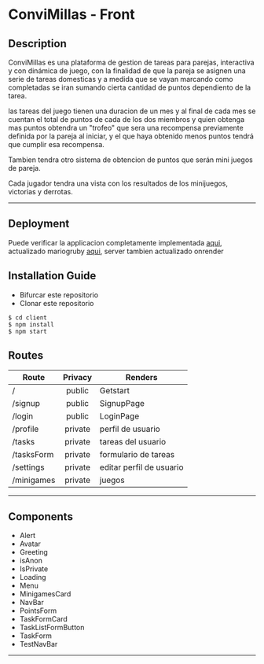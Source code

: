 # ConviMillas - Front
## Description 
ConviMillas es una plataforma de gestion de tareas para parejas, interactiva y con dinámica de juego, con la finalidad de que la pareja se asignen  una serie de tareas domesticas
y a medida que se vayan marcando como completadas se
iran sumando cierta cantidad de puntos dependiento de 
la tarea.

las tareas del juego tienen una duracion de un mes y
al final de cada mes se cuentan el total de puntos de
cada de  los dos miembros y quien obtenga mas puntos obtendra
un "trofeo" que sera una recompensa previamente definida por la pareja al iniciar, y el que haya obtenido menos puntos tendrá que  cumplir esa recompensa.

Tambien tendra otro sistema de obtencion de puntos que serán 
mini juegos de pareja.

Cada jugador tendra una vista con los resultados de los minijuegos, victorias y derrotas.

--------------
## Deployment 

Puede verificar la applicacion completamente implementada  [aqui](https://convimillas-app.netlify.app/), actualizado mariogruby [aqui](https://github.com/mariogruby/client), server tambien actualizado onrender 


## Installation Guide
- Bifurcar este repositorio
- Clonar este repositorio
````shell
$ cd client 
$ npm install
$ npm start 
````
## Routes
| Route                | Privacy         | Renders                  |
| -------------------- | :-------------: | ------------------------ |
| /                    | public          | Getstart                 |
| /signup              | public          | SignupPage               |
| /login               | public          | LoginPage                |
| /profile               | private         | perfil de usuario           |
| /tasks          | private    |tareas del usuario
| /tasksForm   | private          | formulario de tareas |
| /settings | private         | editar perfil de usuario |
| /minigames | private         |juegos |

-------------------------------------------------------------
## Components 
- Alert
- Avatar
- Greeting
- isAnon
- IsPrivate
- Loading
- Menu
- MinigamesCard
- NavBar
- PointsForm
- TaskFormCard
- TaskListFormButton
- TaskForm
- TestNavBar
-------------------------------
